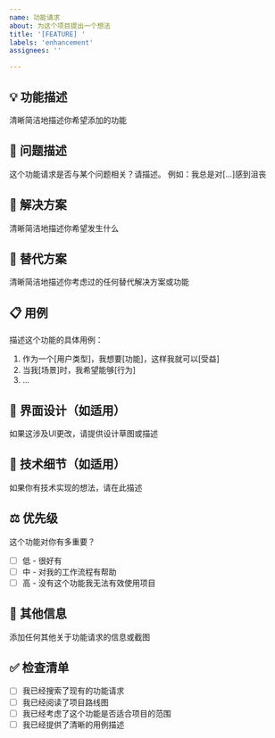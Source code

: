 ```yaml
---
name: 功能请求
about: 为这个项目提出一个想法
title: '[FEATURE] '
labels: 'enhancement'
assignees: ''

---
```


## 💡 功能描述
清晰简洁地描述你希望添加的功能

## 🎯 问题描述
这个功能请求是否与某个问题相关？请描述。
例如：我总是对[...]感到沮丧

## 💭 解决方案
清晰简洁地描述你希望发生什么

## 🔄 替代方案
清晰简洁地描述你考虑过的任何替代解决方案或功能

## 📋 用例
描述这个功能的具体用例：

1. 作为一个[用户类型]，我想要[功能]，这样我就可以[受益]
2. 当我[场景]时，我希望能够[行为]
3. ...

## 🎨 界面设计（如适用）
如果这涉及UI更改，请提供设计草图或描述

## 🔧 技术细节（如适用）
如果你有技术实现的想法，请在此描述

## ⚖️ 优先级
这个功能对你有多重要？
- [ ] 低 - 很好有
- [ ] 中 - 对我的工作流程有帮助
- [ ] 高 - 没有这个功能我无法有效使用项目

## 📝 其他信息
添加任何其他关于功能请求的信息或截图

## ✅ 检查清单
- [ ] 我已经搜索了现有的功能请求
- [ ] 我已经阅读了项目路线图
- [ ] 我已经考虑了这个功能是否适合项目的范围
- [ ] 我已经提供了清晰的用例描述 
